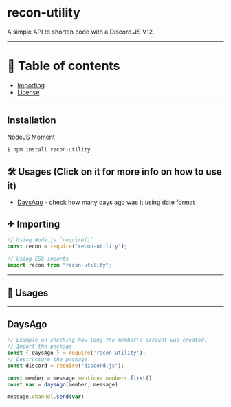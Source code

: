 # recon-utility

A simple API to shorten code with a Discord.JS V12.

---

# 📝 Table of contents

-   [Importing](https://www.npmjs.com/package/recon-utility#-importing)
-   [License](https://apache.org/licenses/LICENSE-2.0.html)

---

## Installation

[NodeJS](https://nodejs.org/en/)
[Moment](https://www.npmjs.com/package/moment)

```sh
$ npm install recon-utility
```

## 🛠 Usages (Click on it for more info on how to use it)

-   [DaysAgo](https://www.npmjs.com/package/recon-utility#daysago) - check how many days ago was it using date format

## ✈ Importing

```javascript
// Using Node.js `require()`
const recon = require("recon-utility");

// Using ES6 imports
import recon from "recon-utility";
```
---

## 🔧 Usages

---

## DaysAgo

```javascript
// Example on checking how long the member's account was created.
// Import the package
const { daysAgo } = require('recon-utility');
// Destructure the package
const discord = require("discord.js");

const member = message.mentions.members.first()
const var = daysAgo(member, message)

message.channel.send(var)
```
